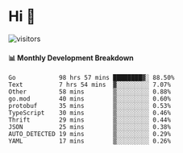 # Hi 👋
 
![visitors](https://visitor-badge.glitch.me/badge?page_id=sorcererxw.sorcererx)

#### 📊 Monthly Development Breakdown

<!--START_SECTION:waka-->
```text
Go            98 hrs 57 mins ████████▓░ 88.50%
Text          7 hrs 54 mins  ▓░░░░░░░░░ 7.07%
Other         58 mins        ▒░░░░░░░░░ 0.88%
go.mod        40 mins        ▒░░░░░░░░░ 0.60%
protobuf      35 mins        ▒░░░░░░░░░ 0.53%
TypeScript    30 mins        ▒░░░░░░░░░ 0.46%
Thrift        29 mins        ▒░░░░░░░░░ 0.44%
JSON          25 mins        ▒░░░░░░░░░ 0.38%
AUTO_DETECTED 19 mins        ▒░░░░░░░░░ 0.29%
YAML          17 mins        ▒░░░░░░░░░ 0.26%
```
<!--END_SECTION:waka-->

